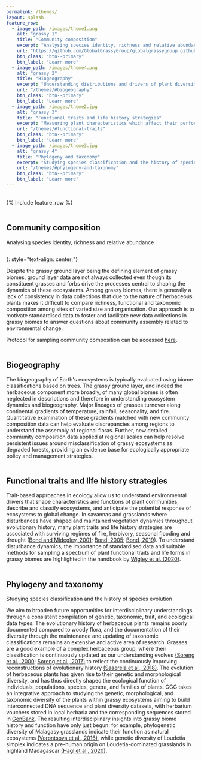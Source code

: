 ```yaml
---
permalink: /themes/
layout: splash
feature_row:
  - image_path: /images/theme1.png
    alt: "grassy 1"
    title: "Community composition"
    excerpt: "Analysing species identity, richness and relative abundance"
    url: "https://github.com/GlobalGrassyGroup/globalgrassygroup.github.io/tree/maindocs/_themes/communitycomposition.md"
    btn_class: "btn--primary"
    btn_label: "Learn more"
  - image_path: /images/theme4.png
    alt: "grassy 2"
    title: "Biogeography"
    excerpt: "Understanding distributions and drivers of plant diversity"
    url: "/themes/#biogeography"
    btn_class: "btn--primary"
    btn_label: "Learn more"   
  - image_path: /images/theme2.jpg
    alt: "grassy 3"
    title: "Functional traits and life history strategies"
    excerpt: "Measuring plant characteristics which affect their performance"
    url: "/themes/#functional-traits"
    btn_class: "btn--primary"
    btn_label: "Learn more"
  - image_path: /images/theme3.jpg
    alt: "grassy 4"
    title: "Phylogeny and taxonomy"
    excerpt: "Studying species classification and the history of species evolution"
    url: "/themes/#phylogeny-and-taxonomy"
    btn_class: "btn--primary"
    btn_label: "Learn more"
---
```

<br>
{% include feature_row %}
<br>
<br>

## Community composition
Analysing species identity, richness and relative abundance
<br>

<figure style="width: 1000px" class="align-centre">
  <img src="{{ site.url }}{{ site.baseurl }}/images/theme1.png" alt="">
</figure>
{: style="text-align: center;"}

Despite the grassy ground layer being the defining element of grassy biomes, ground layer data are not always collected even though its constituent grasses and forbs drive the processes central to shaping the dynamics of these ecosystems. Among grassy biomes, there is generally a lack of consistency in data collections that due to the nature of herbaceous plants makes it difficult to compare richness, functional and taxonomic composition among sites of varied size and organisation. Our approach is to motivate standardised data to foster and facilitate new data collections in grassy biomes to answer questions about community assembly related to environmental change.

Protocol for sampling community composition can be accessed [here](https://globalgrassygroup.github.io/protocol/).
<br>
<br>

## Biogeography

The biogeography of Earth's ecosystems is typically evaluated using biome classifications based on trees. The grassy ground layer, and indeed the herbaceous component more broadly, of many global biomes is often neglected in descriptions and therefore in understanding ecosystem dynamics and biogeography. Major lineages of grasses turnover along continental gradients of temperature, rainfall, seasonality, and fire. Quantitative examination of these gradients matched with new community composition data can help evaluate discrepancies among regions to understand the assembly of regional floras. Further, new detailed community composition data applied at regional scales can help resolve persistent issues around misclassification of grassy ecosystems as degraded forests, providing an evidence base for ecologically appropriate policy and management strategies.
<br>
<br>

## Functional traits and life history strategies

Trait-based approaches in ecology allow us to understand environmental drivers that shape characteristics and functions of plant communities, describe and classify ecosystems, and anticipate the potential response of ecosystems to global change. In savannas and grasslands where disturbances have shaped and maintained vegetation dynamics throughout evolutionary history, many plant traits and life history strategies are associated with surviving regimes of fire, herbivory, seasonal flooding and drought ([Bond and Midegley, 2001](https://www.cell.com/trends/ecology-evolution/fulltext/S0169-5347(00)02033-4?_returnURL=https%3A%2F%2Flinkinghub.elsevier.com%2Fretrieve%2Fpii%2FS0169534700020334%3Fshowall%3Dtrue); [Bond, 2005](https://onlinelibrary.wiley.com/doi/10.1111/j.1654-1103.2005.tb02364.x); [Bond, 2019](https://doi.org/10.1093/oso/9780198812456.001.0001)). To understand disturbance dynamics, the importance of standardised data and suitable methods for sampling a spectrum of plant functional traits and life forms in grassy biomes are highlighted in the handbook by [Wigley et al. (2020)](https://www.publish.csiro.au/bt/pdf/bt20048_co). 
<br>
<br>

## Phylogeny and taxonomy
Studying species classification and the history of species evolution

We aim to broaden future opportunities for interdisciplinary understandings through a consistent compilation of genetic, taxonomic, trait, and ecological data types. The evolutionary history of herbaceous plants remains poorly documented compared to woody flora, and the documentation of their diversity through the maintenance and updating of taxonomic classifications remains an extensive and active area of research. Grasses are a good example of a complex herbaceous group, where their classification is continuously updated as our understanding evolves [(Soreng et al., 2000](https://www.tropicos.org/docs/meso/WWP%20A%20WORLDWIDE%20CLASSIFICATION%20OF%20POACEAE%20TROPICOS%20version%20JUN%2030%202017.htm); [Soreng et al., 2017)](https://onlinelibrary.wiley.com/doi/full/10.1111/jse.12262) to reflect the continuously improving reconstructions of evolutionary history [(Saaerela et al., 2018)](https://peerj.com/articles/4299/). The evolution of herbaceous plants has given rise to their genetic and morphological diversity, and has thus directly shaped the ecological function of individuals, populations, species, genera, and families of plants. GGG takes an integrative approach to studying the genetic, morphological, and taxonomic diversity of the plants within grassy ecosystems aiming to build interconnected DNA sequence and plant diversity datasets, with herbarium vouchers stored in local herbaria and the corresponding sequences stored in [GenBank](https://www.ncbi.nlm.nih.gov/nucleotide/). The resulting interdisciplinary insights into grassy biome history and function have only just begun: for example, phylogenetic diversity of Malagasy grasslands indicate their function as natural ecosystems [(Vorontsova et al., 2016)](https://royalsocietypublishing.org/doi/full/10.1098/rspb.2015.2262), while genetic diversity of Loudetia simplex indicates a pre-human origin on Loudetia-dominated grasslands in highland Madagascar [(Hagl et al., 2020)](https://academic.oup.com/botlinnean/article/196/1/81/6050729?login=true). 
